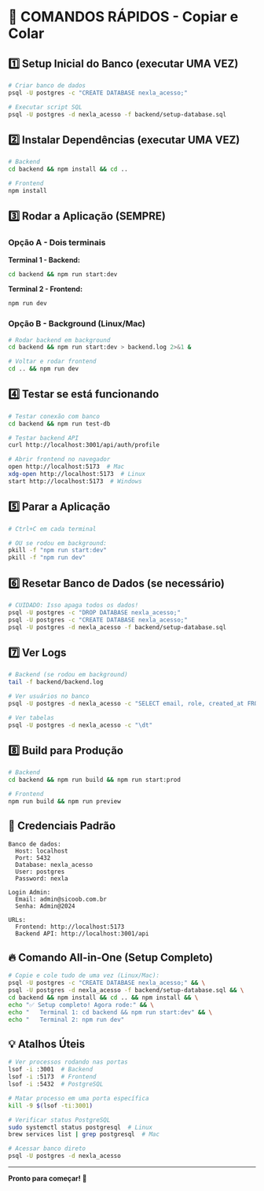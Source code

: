 # 🚀 COMANDOS RÁPIDOS - Copiar e Colar

## 1️⃣ Setup Inicial do Banco (executar UMA VEZ)

```bash
# Criar banco de dados
psql -U postgres -c "CREATE DATABASE nexla_acesso;"

# Executar script SQL
psql -U postgres -d nexla_acesso -f backend/setup-database.sql
```

## 2️⃣ Instalar Dependências (executar UMA VEZ)

```bash
# Backend
cd backend && npm install && cd ..

# Frontend
npm install
```

## 3️⃣ Rodar a Aplicação (SEMPRE)

### Opção A - Dois terminais

**Terminal 1 - Backend:**
```bash
cd backend && npm run start:dev
```

**Terminal 2 - Frontend:**
```bash
npm run dev
```

### Opção B - Background (Linux/Mac)

```bash
# Rodar backend em background
cd backend && npm run start:dev > backend.log 2>&1 &

# Voltar e rodar frontend
cd .. && npm run dev
```

## 4️⃣ Testar se está funcionando

```bash
# Testar conexão com banco
cd backend && npm run test-db

# Testar backend API
curl http://localhost:3001/api/auth/profile

# Abrir frontend no navegador
open http://localhost:5173  # Mac
xdg-open http://localhost:5173  # Linux
start http://localhost:5173  # Windows
```

## 5️⃣ Parar a Aplicação

```bash
# Ctrl+C em cada terminal

# OU se rodou em background:
pkill -f "npm run start:dev"
pkill -f "npm run dev"
```

## 6️⃣ Resetar Banco de Dados (se necessário)

```bash
# CUIDADO: Isso apaga todos os dados!
psql -U postgres -c "DROP DATABASE nexla_acesso;"
psql -U postgres -c "CREATE DATABASE nexla_acesso;"
psql -U postgres -d nexla_acesso -f backend/setup-database.sql
```

## 7️⃣ Ver Logs

```bash
# Backend (se rodou em background)
tail -f backend/backend.log

# Ver usuários no banco
psql -U postgres -d nexla_acesso -c "SELECT email, role, created_at FROM users;"

# Ver tabelas
psql -U postgres -d nexla_acesso -c "\dt"
```

## 8️⃣ Build para Produção

```bash
# Backend
cd backend && npm run build && npm run start:prod

# Frontend
npm run build && npm run preview
```

## 📝 Credenciais Padrão

```
Banco de dados:
  Host: localhost
  Port: 5432
  Database: nexla_acesso
  User: postgres
  Password: nexla

Login Admin:
  Email: admin@sicoob.com.br
  Senha: Admin@2024

URLs:
  Frontend: http://localhost:5173
  Backend API: http://localhost:3001/api
```

## 🔥 Comando All-in-One (Setup Completo)

```bash
# Copie e cole tudo de uma vez (Linux/Mac):
psql -U postgres -c "CREATE DATABASE nexla_acesso;" && \
psql -U postgres -d nexla_acesso -f backend/setup-database.sql && \
cd backend && npm install && cd .. && npm install && \
echo "✅ Setup completo! Agora rode:" && \
echo "   Terminal 1: cd backend && npm run start:dev" && \
echo "   Terminal 2: npm run dev"
```

## 💡 Atalhos Úteis

```bash
# Ver processos rodando nas portas
lsof -i :3001  # Backend
lsof -i :5173  # Frontend
lsof -i :5432  # PostgreSQL

# Matar processo em uma porta específica
kill -9 $(lsof -ti:3001)

# Verificar status PostgreSQL
sudo systemctl status postgresql  # Linux
brew services list | grep postgresql  # Mac

# Acessar banco direto
psql -U postgres -d nexla_acesso
```

---

**Pronto para começar! 🎉**
